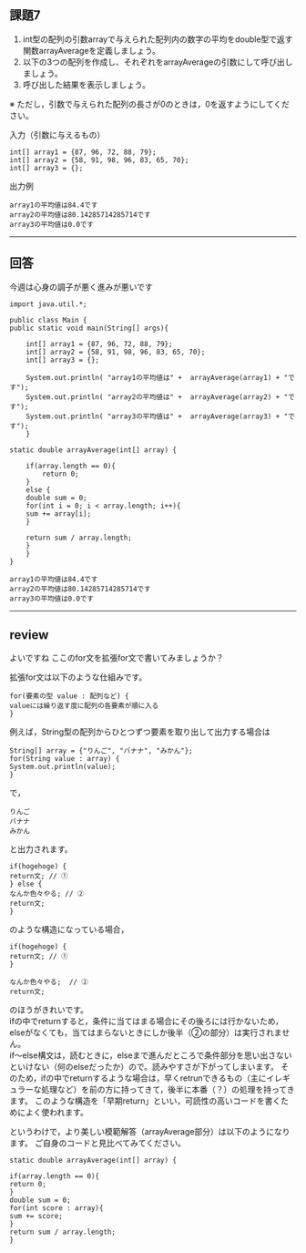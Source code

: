 ## 課題7
1. int型の配列の引数arrayで与えられた配列内の数字の平均をdouble型で返す関数arrayAverageを定義しましょう。
2. 以下の3つの配列を作成し、それぞれをarrayAverageの引数にして呼び出しましょう。
3. 呼び出した結果を表示しましょう。

※ ただし，引数で与えられた配列の長さが0のときは，0を返すようにしてください。

入力（引数に与えるもの）
```
int[] array1 = {87, 96, 72, 88, 79};
int[] array2 = {58, 91, 98, 96, 83, 65, 70};
int[] array3 = {};
```

出力例
```
array1の平均値は84.4です
array2の平均値は80.14285714285714です
array3の平均値は0.0です
```

---

## 回答

今週は心身の調子が悪く進みが悪いです
```
import java.util.*;

public class Main {
public static void main(String[] args){

    int[] array1 = {87, 96, 72, 88, 79};
    int[] array2 = {58, 91, 98, 96, 83, 65, 70};
    int[] array3 = {};

    System.out.println( "array1の平均値は" +  arrayAverage(array1) + "です");
    System.out.println( "array2の平均値は" +  arrayAverage(array2) + "です");
    System.out.println( "array3の平均値は" +  arrayAverage(array3) + "です");
    }

static double arrayAverage(int[] array) {

    if(array.length == 0){
        return 0;
    }
    else {
    double sum = 0;
    for(int i = 0; i < array.length; i++){
    sum += array[i];
    }
    
    return sum / array.length;
    }
    }
}

array1の平均値は84.4です
array2の平均値は80.14285714285714です
array3の平均値は0.0です
```

---

## review

よいですね
ここのfor文を拡張for文で書いてみましょうか？

拡張for文は以下のような仕組みです。
```
for(要素の型 value : 配列など) {
valueには繰り返す度に配列の各要素が順に入る
}
```
例えば，String型の配列からひとつずつ要素を取り出して出力する場合は
```
String[] array = {"りんご", "バナナ", "みかん"};
for(String value : array) {
System.out.println(value);
}
```
で，
```
りんご
バナナ
みかん
```
と出力されます。

```
if(hogehoge) {
return文; // ①
} else {
なんか色々やる; // ②
return文;
}
```
のような構造になっている場合，
```
if(hogehoge) {
return文; // ①
}

なんか色々やる;  // ②
return文;
```

のほうがきれいです。  
ifの中でreturnすると，条件に当てはまる場合にその後ろには行かないため，elseがなくても，当てはまらないときにしか後半（②の部分）は実行されません。  
if〜else構文は，読むときに，elseまで進んだところで条件部分を思い出さないといけない（何のelseだったか）ので。読みやすさが下がってしまいます。
そのため，ifの中でreturnするような場合は，早くretrunできるもの（主にイレギュラーな処理など）を前の方に持ってきて，後半に本番（？）の処理を持ってきます。
このような構造を「早期return」といい，可読性の高いコードを書くためによく使われます。

というわけで，より美しい模範解答（arrayAverage部分）は以下のようになります。
ご自身のコードと見比べてみてください。
```
static double arrayAverage(int[] array) {

if(array.length == 0){
return 0;
}
double sum = 0;
for(int score : array){
sum += score;
}
return sum / array.length;
}
```